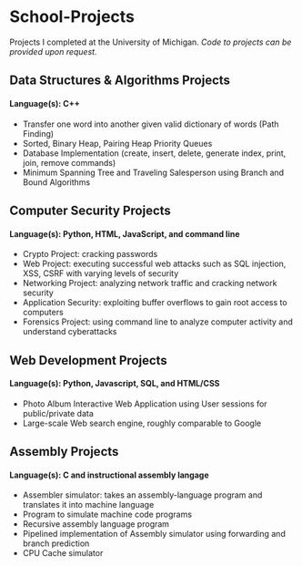 # School-Projects
Projects I completed at the University of Michigan. *Code to projects can be provided upon request.*

## Data Structures & Algorithms Projects
#### Language(s): C++

* Transfer one word into another given valid dictionary of words (Path Finding)
* Sorted, Binary Heap, Pairing Heap Priority Queues
* Database Implementation (create, insert, delete, generate index, print, join, remove commands)
* Minimum Spanning Tree and Traveling Salesperson using Branch and Bound Algorithms

## Computer Security Projects
#### Language(s): Python, HTML, JavaScript, and command line

* Crypto Project: cracking passwords
* Web Project: executing successful web attacks such as SQL injection, XSS, CSRF with varying levels of security
* Networking Project: analyzing network traffic and cracking network security
* Application Security: exploiting buffer overflows to gain root access to computers
* Forensics Project: using command line to analyze computer activity and understand cyberattacks

## Web Development Projects
#### Language(s): Python, Javascript, SQL, and HTML/CSS

* Photo Album Interactive Web Application using User sessions for public/private data
* Large-scale Web search engine, roughly comparable to Google

## Assembly Projects
#### Language(s): C and instructional assembly langage

* Assembler simulator: takes an assembly-language program and translates it into machine language
* Program to simulate machine code programs
* Recursive assembly language program
* Pipelined implementation of Assembly simulator using forwarding and branch prediction
* CPU Cache simulator
